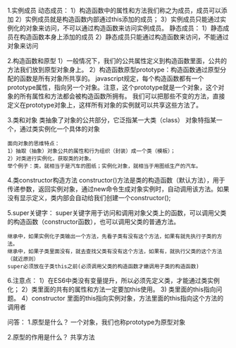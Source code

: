 1.实例成员
    动态成员：
    1）构造函数中的属性和方法我们称之为成员，成员可以添加
    2）实例成员就是构造函数内部通过this添加的成员；
    3）实例成员只能通过实例化的对象来访问，不可以通过构造函数来访问实例成员。
    静态成员：
    1）静态成员在构造函数本身上添加的成员
    2）静态成员只能通过构造函数来访问，不能通过对象来访问

2.构造函数和原型
    1）一般情况下，我们的公共属性定义到构造函数里面，公共的方法我们放到原型对象身上。
    2）构造函数原型prototype：构造函数通过原型分配的函数是所有对象所共享的。
        javascript规定，每个构造函数都有一个prototype属性，指向另一个对象。注意，这个prototype就是一个对象，这个对象的所有属性和方法都会被构造函数所拥有。
        我们可以把那些不变的方法，直接定义在prototype对象上，这样所有对象的实例就可以共享这些方法了。
    

3.类和对象
    类抽象了对象的公共部分，它泛指某一大类（class）
    对象特指某一个，通过类实例化一个具体的对象

    面向对象的思维特点：
    1）抽取（抽象）对象公共的属性和行为组织（封装）成一个类（模板）；
    2）对类进行实例化，获取类的对象。
    举个例子：类，就相当于是汽车的图纸；实例化对象，就相当于用图纸生产的汽车。

4.类constructor构造方法
    constructor()方法是类的构造函数（默认方法），用于传递参数，返回实例对象，通过new命令生成对象实例时，自动调用该方法。如果没有显示定义，类内部会自动给我们创建一个constructor();

5.super关键字：
    super关键字用于访问和调用对象父类上的函数，可以调用父类的构造函数（constructor函数），也可以调用父类的普通方法。

    继承中，如果实例化子类输出一个方法，先看子类有没有这个方法，如果有就先执行子类的方法。
    继承中，如果子类里面没有，就去查找父类有没有这个方法，如果有，就执行父类的这个方法（就近原则）
    super必须放在子类this之前(必须调用父类的构造函数才嫩调用子类的构造函数)

6.注意点：
    1）在ES6中类没有变量提升，所以必须先定义类，才能通过类实例化；
    2）类里面的共有的属性和方法一定要加this使用。
    3) 类里面的this指向问题。
    4）constructor 里面的this指向实例对象，方法里面的this指向这个方法的调用者




问答：
1.原型是什么？
一个对象，我们也称prototype为原型对象

2.原型的作用是什么？
共享方法